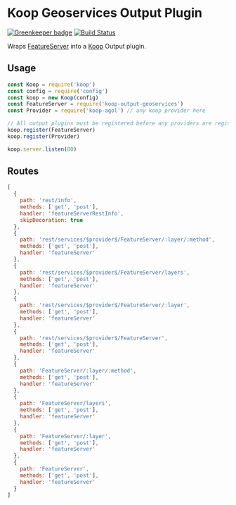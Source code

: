# Koop Geoservices Output Plugin

[![Greenkeeper badge](https://badges.greenkeeper.io/koopjs/koop-output-geoservices.svg)](https://greenkeeper.io/)
[![Build Status](https://travis-ci.org/koopjs/koop-output-geoservices.svg?branch=master)](https://travis-ci.org/koopjs/koop-output-geoservices)

Wraps [FeatureServer](https://github.com/featureserver/featureserver) into a [Koop](http://koopjs.github.io) Output plugin.

## Usage
```js
const Koop = require('koop')
const config = require('config')
const koop = new Koop(config)
const FeatureServer = require('koop-output-geoservices')
const Provider = require('koop-agol') // any koop provider here

// All output plugins must be registered before any providers are registered
koop.register(FeatureServer)
koop.register(Provider)

koop.server.listen(80)
```

## Routes

```js
[
  {
    path: 'rest/info',
    methods: ['get', 'post'],
    handler: 'featureServerRestInfo',
    skipDecoration: true
  },
  {
    path: 'rest/services/$provider$/FeatureServer/:layer/:method',
    methods: ['get', 'post'],
    handler: 'featureServer'
  },
  {
    path: 'rest/services/$provider$/FeatureServer/layers',
    methods: ['get', 'post'],
    handler: 'featureServer'
  },
  {
    path: 'rest/services/$provider$/FeatureServer/:layer',
    methods: ['get', 'post'],
    handler: 'featureServer'
  },
  {
    path: 'rest/services/$provider$/FeatureServer',
    methods: ['get', 'post'],
    handler: 'featureServer'
  },
  {
    path: 'FeatureServer/:layer/:method',
    methods: ['get', 'post'],
    handler: 'featureServer'
  },
  {
    path: 'FeatureServer/layers',
    methods: ['get', 'post'],
    handler: 'featureServer'
  },
  {
    path: 'FeatureServer/:layer',
    methods: ['get', 'post'],
    handler: 'featureServer'
  },
  {
    path: 'FeatureServer',
    methods: ['get', 'post'],
    handler: 'featureServer'
  }
]
```
